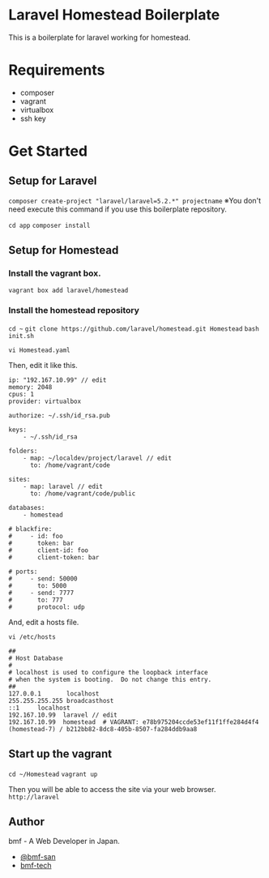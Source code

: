 # Laravel Homestead Boilerplate
This is a boilerplate for laravel working for homestead.

# Requirements
- composer
- vagrant
- virtualbox
- ssh key

# Get Started
## Setup for Laravel
`composer create-project "laravel/laravel=5.2.*" projectname`
※You don't need execute this command if you use this boilerplate repository.

`cd app`
`composer install`

## Setup for Homestead
### Install the vagrant box.
`vagrant box add laravel/homestead`

### Install the homestead repository
`cd ~`
`git clone https://github.com/laravel/homestead.git Homestead`
`bash init.sh`

`vi Homestead.yaml`

Then, edit it like this.

```:bash
ip: "192.167.10.99" // edit
memory: 2048
cpus: 1
provider: virtualbox

authorize: ~/.ssh/id_rsa.pub

keys:
    - ~/.ssh/id_rsa

folders:
    - map: ~/localdev/project/laravel // edit
      to: /home/vagrant/code

sites:
    - map: laravel // edit
      to: /home/vagrant/code/public

databases:
    - homestead

# blackfire:
#     - id: foo
#       token: bar
#       client-id: foo
#       client-token: bar

# ports:
#     - send: 50000
#       to: 5000
#     - send: 7777
#       to: 777
#       protocol: udp
```

And, edit a hosts file.

`vi /etc/hosts`

```
##
# Host Database
#
# localhost is used to configure the loopback interface
# when the system is booting.  Do not change this entry.
##
127.0.0.1       localhost
255.255.255.255 broadcasthost
::1     localhost
192.167.10.99  laravel // edit
192.167.10.99  homestead  # VAGRANT: e78b975204ccde53ef11f1ffe284d4f4 (homestead-7) / b212bb82-8dc8-405b-8507-fa284ddb9aa8
```

## Start up the vagrant
`cd ~/Homestead`
`vagrant up`

Then you will be able to access the site via your web browser.
`http://laravel`

## Author
bmf - A Web Developer in Japan.
- [@bmf-san](https://twitter.com/bmf_san)
- [bmf-tech](http://bmf-tech.com/)
